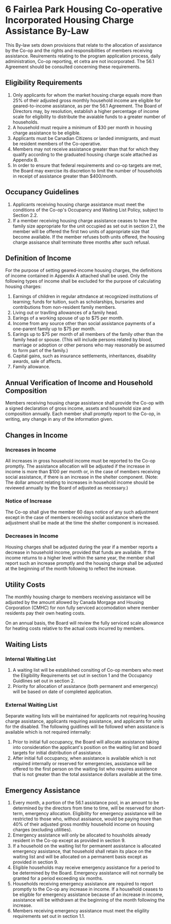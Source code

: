# 6 Fairlea Park Housing Co-operative Incorporated Housing Charge Assistance By-Law
This By-law sets down provisions that relate to the allocation of assistance by the Co-op and the rights and responsibilities of members receiving assistance. Reuirements relating to the program application process, daily administration, Co-op reporting, et cetra are not incorporated. The 56.1 Agreement should be consulted concerning these requirements.

## Eligibility Requirements
1. Only applicants for whom the market housing charge equals more than 25% of their adjusted gross monthly household income are eligible for geared-to-income assistance, as per the 56.1 Agreement. The Board of Directors may, by resolution, establish a higher percentage of income scale for eligibility to distribute the avaiable funds to a greater number of households.
2. A household must require a minimum of $30 per month in housing charge assistance to be eligible.
3. Applicants must be Canadian Citizens or landed immigrants, and must be resident members of the Co-operative.
4. Members may not receive assistance greater than that for which they qualify according to the graduated housing charge scale attached as Appendix B.
5. In order to ensure that federal requirements and co-op targets are met, the Board may exercise its discretion to limit the number of households in receipt of assistance greater than $400/month.

## Occupancy Guidelines
1. Applicants receiving housing charge assistance must meet the conditions of the Co-op's Occupancy and Waiting List Policy, subject to Section 2.2.
2. If a member receiving housing charge assistance ceases to have the family size appropriate for the unit occupied as set out in section 2.1, the member will be offered the first two units of appropriate size that become available. If the member refuses both units offered, the housing charge assisance shall terminate three months after such refusal.

## Definition of Income
For the purpose of setting geared-income housing charges, the definitions of income contained in Appendix A attached shall be used. Only the following types of income shall be excluded for the purpose of calculating housing charges:

1. Earnings of children in regular attndance at recognized institutions of learning; funds for tuition, such as scholarships, bursaries and contributions from non-resident family members.
2. Living out or travlling allowances of a family head.
3. Earings of a working spouse of up to $75 per month.
4. Income from any source other than social assistance payments of a one-parent family up to $75 per month. 
5. Earings up to $75 per month of all members of the family other than the family head or spouse. (This will include persons related by blood, marriage or adoption or other persons who may reasonably be assumed to form part of the family.)
6. Capital gains, such as insurance settlements, inheritances, disability awards, sale of affects.
7. Family allowance.

## Annual Verification of Income and Household Composition
Members receiving housing charge assistance shall provide the Co-op with a signed declaration of gross income, assets and household size and composition annually. Each member shall promptly report to the Co-op, in writing, any change in any of the information given.

## Changes in Income

### Increases in Income
All increases in gross household income must be reported to the Co-op promptly. The assistance allocation will be adjusted if the increase in income is more than $100 per month or, in the case of members receiving social assistance, if there is an increase in the shelter component. (Note: The dollar amount relating to increases in household income should be reviewed annually by the Board of adjusted as necessary.)

### Notice of Increase
The Co-op shall give the member 60 days notice of any such adjustment except in the case of members receiving social assistance where the adjustment shall be made at the time the shelter component is increased. 

### Decreases in Income
Housing charges shall be adjusted during the year if a member reports a decrease in household income, provided that funds are available. If the income returns to a higher level within the same year, the member shall report such an increase promptly and the housing charge shall be adjusted at the beginning of the month following to reflect the increase.

## Utility Costs
The monthly housing charge to members receiving assistance will be adjusted by the amount allowed by Canada Morgage and Housing Corporation (CMHC) for non fully serviced accomodation where member residents pay their own heating costs.

On an annual basis, the Board will review the fully serviced scale allowance for heating costs relative to the actual costs incurred by members.

## Waiting Lists

### Internal Waiting List
1. A waiting list will be established consiting of Co-op members who meet the Eligibility Requirements set out in section 1 and the Occupancy Guidlines set out in section 2.
2. Priority for allocation of assistance (both permanent and emergency) will be based on date of completed application.

### External Waiting List
Separate waiting lists will be maintained for applicants not requiring housing charge assistance, applicants requiring assistance, and applicants for units for the disabled. The following guidlines will be followed when assistance is available which is not required internally:

1. Prior to initial full occupancy, the Board will allocate assistance taking into consideration the applicant's position on the waiting list and board targets for initial distribution of assistance.
2. After initial full occupancy, when assistance is available which is not required internally or reserved for emergencies, assistance will be offered to the first person on the waiting list who requires assistence that is not greater than the total assistance dollars available at the time. 

## Emergency Assistance
1. Every month, a portion of the 56.1 assistance pool, in an amount to be determined by the directors from time to time, will be reserved for short-term, emergency allocation. Eligibility for emergency assistance will be restricted to those who, without assisance, would be paying more than 40% of their adjusted gross monthly household income on housing charges (excluding utilities).
2. Emergency assistance will only be allocated to housholds already resident in the Co-op except as provided in section 9.
3. If a household on the waiting list for permanent assistance is allocated emergency assistance, that household shall retain its place on the waiting list and will be allocated on a permanent basis except as provided in section 9.
4. Eligible households may receive emergency assistance for a period to be determined by the Board. Emergency assistance will not normally be granted for a period exceeding six months.
5. Households receiving emergency assistance are required to report promptly to the Co-op any increase in income. If a household ceases to be eligible for emergency assistance because of an increase in income, assistance will be withdrawn at the beginning of the month following the increase.
6. Members receiving emergency assistance must meet the eligility requirements set out in section 1.1.

